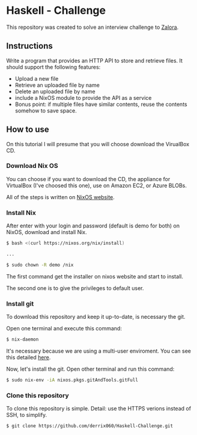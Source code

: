 # Haskell - Challenge

This repository was created to solve an interview challenge to [Zalora](https://www.zalora.sg/).


## Instructions

Write a program that provides an HTTP API to store and retrieve files. It should support the following features:
- Upload a new file
- Retrieve an uploaded file by name
- Delete an uploaded file by name
- include a NixOS module to provide the API as a service
- Bonus point: if multiple files have similar contents, reuse the contents somehow to save space.

## How to use

On this tutorial I will presume that you will choose download the VirualBox CD.

### Download Nix OS

You can choose if you want to download the CD, the appliance for VirtualBox (I've choosed this one), use on Amazon EC2, or Azure BLOBs.

All of the steps is written on [NixOS website](https://nixos.org/nixos/download.html).

### Install Nix

After enter with your login and password (default is demo for both) on NixOS, download and install Nix.

``` bash
$ bash <(curl https://nixos.org/nix/install)

...

$ sudo chown -R demo /nix

```

The first command get the installer on nixos website and start to install. 

The second one is to give the privileges to default user.


### Install git

To download this repository and keep it up-to-date, is necessary the git.


Open one terminal and execute this command:

``` bash
$ nix-daemon

```

It's necessary because we are using a multi-user enviroment. You can see this detailed [here](https://nixos.org/nix/manual/#sec-nix-daemon).


Now, let's install the git. Open other terminal and run this command:

``` bash
$ sudo nix-env -iA nixos.pkgs.gitAndTools.gitFull
``` 

### Clone this repository

To clone this repository is simple. Detail: use the HTTPS verions instead of SSH, to simplify.

``` bash
$ git clone https://github.com/derrix060/Haskell-Challenge.git
```

